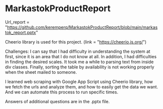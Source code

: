 # MarkastokProductReport

Url_report = "https://github.com/keremperq/MarkastokProductReport/blob/main/markastok_report.pptx"

Cheerio library is used for this project. (link = "https://cheerio.js.org/")

Challenges:
	I can say that I had difficulty in understanding the system at first, since it is an area that I do not know at all. 
	In addition, I had difficulties in finding the desired scales. It took me a while to parsing text from inside div classes.
	Finally, sorting the table by availability is not working properly when the sheet mailed to someone.
	
I learned web scraping with Google App Script using Cheerio library, how we fetch the urls and analyze them, and how to easily get the data we want.
And we can automate this process to run specific times.

Answers of additional questions are in the .pptx file.
